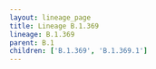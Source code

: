 ```yaml
---
layout: lineage_page
title: Lineage B.1.369
lineage: B.1.369
parent: B.1
children: ['B.1.369', 'B.1.369.1']
---
```

